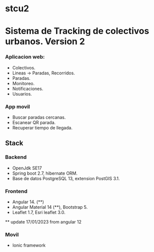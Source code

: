 # stcu2

# Sistema de Tracking de colectivos urbanos. Version 2

### Aplicacion web: 

+ Colectivos.
+ Lineas -> Paradas, Recorridos.
+ Paradas.
+ Monitoreo.
+ Notificaciones.
+ Usuarios.

### App movil
+ Buscar paradas cercanas.
+ Escanear QR parada.
+ Recuperar tiempo de llegada.


## Stack 

### Backend
* OpenJdk SE17 
* Spring boot 2.7, hibernate ORM.
* Base de datos PostgreSQL 13, extension PostGIS 3.1.

### Frontend
* Angular 14. (**) 
* Angular Material 14 (**), Bootstrap 5.
* Leaflet 1.7, Esri leaflet 3.0.

** update 17/01/2023 from angular 12 

### Movil
* Ionic framework
